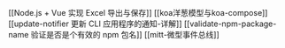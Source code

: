 [[Node.js + Vue 实现 Excel 导出与保存]]
[[koa洋葱模型与koa-compose]]
[[update-notifier 更新 CLI 应用程序的通知-详解]]
[[validate-npm-package-name 验证是否是个有效的 npm 包名]]
[[mitt-微型事件总线]]
